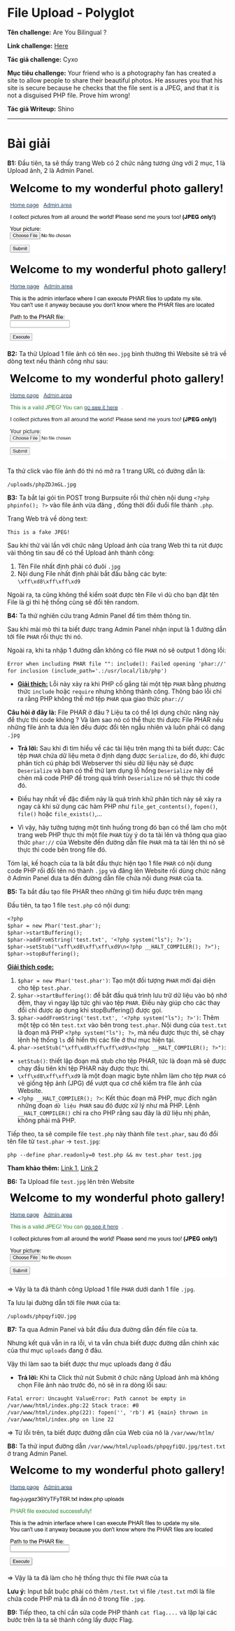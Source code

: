# File Upload - Polyglot

**Tên challenge:**  Are You Bilingual ?

**Link challenge:** [Here](https://www.root-me.org/en/Challenges/Web-Server/File-upload-Polyglot)

**Tác giả challenge:** Cyxo

**Mục tiêu challenge:**
Your friend who is a photography fan has created a site to allow people to share their beautiful photos. He assures you that his site is secure because he checks that the file sent is a JPEG, and that it is not a disguised PHP file. Prove him wrong!

**Tác giả Writeup:** Shino

---

# Bài giải

**B1:** Đầu tiên, ta sẽ thấy trang Web có 2 chức năng tương ứng với 2 mục, 1 là Upload ảnh, 2 là Admin Panel.
	
![alt text](./images/image.png)

![alt text](./images/image-1.png)

**B2:** Ta thử Upload 1 file ảnh có tên `meo.jpg` bình thường thì Website sẽ trả về dòng text nếu thành công như sau:

![alt text](./images/image-2.png)

Ta thử click vào file ảnh đó thì nó mở ra 1 trang URL có đường dẫn là:
```
/uploads/phpZDJmGL.jpg
```
**B3:** Ta bắt lại gói tin POST trong Burpsuite rồi thử chèn nội dung `<?php phpinfo(); ?>` vào file ảnh vừa đăng , đồng thời đổi đuổi file thành `.php`.

Trang Web trả về dòng text:
```
This is a fake JPEG!
```

Sau khi thử vài lần với chức năng Upload ảnh của trang Web thì ta rút được vài thông tin sau để có thể Upload ảnh thành công:
1. Tên File nhất định phải có đuôi `.jpg`
2. Nội dung File nhất định phải bắt đầu bằng các byte: `\xff\xd8\xff\xff\xd9`

Ngoài ra, ta cũng không thể kiểm soát được tên File vì dù cho bạn đặt tên File là gì thì hệ thống cũng sẽ đổi tên random.

**B4:** Ta thử nghiên cứu trang Admin Panel để tìm thêm thông tin.

Sau khi mài mò thì ta biết được trang Admin Panel nhận input là 1 đường dẫn tới file `PHAR` rồi thực thi nó. 

Ngoài ra, khi ta nhập 1 đường dẫn không có file `PHAR` nó sẽ output 1 dòng lỗi:
```
Error when including PHAR file "": include(): Failed opening 'phar://' for inclusion (include_path='.:/usr/local/lib/php')
```
* <u>**Giải thích:**</u> Lỗi này xảy ra khi PHP cố gắng tải một tệp `PHAR` bằng phương thức `include` hoặc `require` nhưng không thành công. Thông báo lỗi chỉ ra rằng PHP không thể mở tệp `PHAR` qua giao thức `phar://`

**Câu hỏi ở đây là:** File PHAR ở đâu ? Liệu ta có thể lợi dụng chức năng này để thực thi code không ? Và làm sao nó có thể thực thi được File PHAR nếu những file ảnh ta đưa lên đều được đổi tên ngẫu nhiên và luôn phải có dạng `.jpg`

* **Trả lời:** Sau khi đi tìm hiểu về các tài liệu trên mạng thì ta biết được: Các tệp `PHAR` chứa dữ liệu meta ở định dạng được `Serialize`, do đó, khi được phân tích cú pháp bởi Webserver thì siêu dữ liệu này sẽ được `Deserialize` và bạn có thể thử lạm dụng lỗ hổng `Deserialize` này để chèn mã code PHP để trong quá trình `Deserialize` nó sẽ thực thi code đó.
* Điều hay nhất về đặc điểm này là quá trình khử phân tích này sẽ xảy ra ngay cả khi sử dụng các hàm PHP như `file_get_contents()`, `fopen()`, `file()` hoặc `file_exists()`,...

* Vì vậy, hãy tưởng tượng một tình huống trong đó bạn có thể làm cho một trang web PHP thực thi một file `PHAR` tùy ý do ta tải lên và thông qua giao thức 
`phar://` của Website đến đường dẫn file `PHAR` mà ta tải lên thì nó sẽ thực thi code bên trong file đó.

Tóm lại, kế hoạch của ta là bắt đầu thực hiện tạo 1 file `PHAR` có nội dung code PHP rồi đổi tên nó thành `.jpg` và đăng lên Website rồi dùng chức năng ở Admin Panel đưa ta đến đường dẫn file chứa nội dung `PHAR` của ta.

**B5:** Ta bắt đầu tạo file PHAR theo những gì tìm hiểu được trên mạng

Đầu tiên, ta tạo 1 file `test.php` có nội dung:
```
<?php
$phar = new Phar('test.phar');
$phar->startBuffering();
$phar->addFromString('test.txt', '<?php system("ls"); ?>');
$phar->setStub("\xff\xd8\xff\xff\xd9\n<?php __HALT_COMPILER(); ?>");
$phar->stopBuffering();
```
<u>**Giải thích code:**</u>
1. `$phar = new Phar('test.phar')`: Tạo một đối tượng `PHAR` mới đại diện cho tệp `test.phar`.
2. `$phar->startBuffering()`: để bắt đầu quá trình lưu trữ dữ liệu vào bộ nhớ đệm, thay vì ngay lập tức ghi vào tệp `PHAR`. Điều này giúp cho các thay đổi chỉ được áp dụng khi stopBuffering() được gọi.
3. `$phar->addFromString('test.txt', '<?php system("ls"); ?>')`: Thêm một tệp có tên `test.txt` vào bên trong `test.phar`. Nội dung của `test.txt` là đoạn mã PHP `<?php system("ls"); ?>`, mà nếu được thực thi, sẽ chạy lệnh hệ thống `ls` để hiển thị các file ở thư mục hiện tại.
4. `phar->setStub("\xff\xd8\xff\xff\xd9\n<?php __HALT_COMPILER(); ?>")`:
* `setStub()`: thiết lập đoạn mã stub cho tệp PHAR, tức là đoạn mã sẽ được chạy đầu tiên khi tệp PHAR này được thực thi.
* `\xff\xd8\xff\xff\xd9` là một đoạn magic byte nhằm làm cho tệp `PHAR` có vẻ giống tệp ảnh (JPG) để vượt qua cơ chế kiểm tra file ảnh của Website.
* `<?php __HALT_COMPILER(); ?>`: Kết thúc đoạn mã PHP, mục đích ngăn những đoạn `dữ liệu PHAR` sau đó được xử lý như mã PHP. Lệnh `__HALT_COMPILER()` chỉ ra cho PHP rằng sau đây là dữ liệu nhị phân, không phải mã PHP.

Tiếp theo, ta sẽ compile file `test.php` này thành file `test.phar`, sau đó đổi tên file từ `test.phar` -> `test.jpg`:
```
php --define phar.readonly=0 test.php && mv test.phar test.jpg
```
**Tham khảo thêm:** [Link 1](https://www.thehacker.recipes/web/inputs/file-inclusion/lfi-to-rce/php-wrappers-and-streams), [Link 2](https://book.hacktricks.xyz/pentesting-web/file-inclusion/phar-deserialization)

**B6:** Ta Upload file `test.jpg` lên trên Website

![alt text](./images/image-3.png)

=> Vậy là ta đã thành công Upload 1 file `PHAR` dưới danh 1 file `.jpg`.

Ta lưu lại đường dẫn tới file `PHAR` của ta:
```
/uploads/phpqyfiQU.jpg
```
**B7:** Ta qua Admin Panel và bắt đầu đưa đường dẫn đến file của ta.

Nhưng kết quả vẫn in ra lỗi, vì ta vẫn chưa biết được đường dẫn chính xác của thư mục `uploads` đang ở đâu.

Vậy thì làm sao ta biết được thư mục uploads đang ở đầu

* **Trả lời:** Khi ta Click thử nút Submit ở chức năng Upload ảnh mà không chọn File ảnh nào trước đó, nó sẽ in ra dòng lỗi sau:
```
Fatal error: Uncaught ValueError: Path cannot be empty in /var/www/html/index.php:22 Stack trace: #0 /var/www/html/index.php(22): fopen('', 'rb') #1 {main} thrown in /var/www/html/index.php on line 22
```
=> Từ lỗi trên, ta biết được đường dẫn của Web của nó là `/var/www/htlm/`

**B8:** Ta thử input đường dẫn `/var/www/html/uploads/phpqyfiQU.jpg/test.txt` ở trang Admin Panel.

![alt text](./images/image-4.png)

=> Vậy là ta đã làm cho hệ thống thực thi file `PHAR` của ta

**Lưu ý:** Input bắt buộc phải có thêm `/test.txt` vì file `/test.txt` mới là file chứa code PHP mà ta đã ẩn nó ở trong file `.jpg`.

**B9:** Tiếp theo, ta chỉ cần sửa code PHP thành `cat flag....` và lặp lại các bước trên là ta sẽ thành công lấy được Flag.

